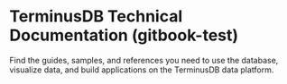 # TerminusDB Technical Documentation (gitbook-test)

Find the guides, samples, and references you need to use the database, visualize data, and build applications on the TerminusDB data platform.

